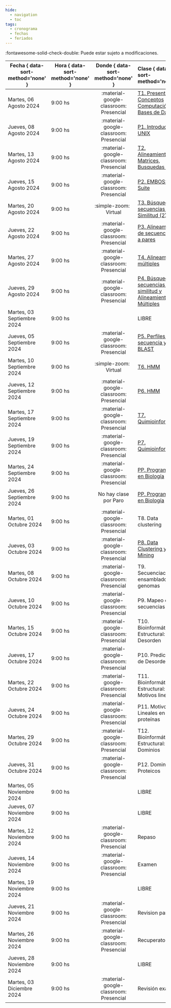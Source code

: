 ```yaml
---
hide: 
  - navigation
  - toc
tags:
  - cronograma
  - fechas
  - feriados
---
```


:fontawesome-solid-check-double: Puede estar sujeto a modificaciones.

| Fecha  { data-sort-method='none' }     | Hora  { data-sort-method='none' }   | Donde  { data-sort-method='none' }                                 | Clase  { data-sort-method='none' }      | Tipo  { data-sort-method='none' }                              | Docente { data-sort-method='none' } | 
| ----------- | -------- | :-------------------------------------: | :----------- | :---------------------------------- | :------ |
| Martes, 06 Agosto 2024 | 9:00 hs |	:material-google-classroom: Presencial | [T1. Presentación, Conceptos Computación, Bases de Datos](teoricas/1-Teorica-Uno/index.md) | :fontawesome-solid-brain: Teórica |	F. Agüero |
| Jueves, 08 Agosto 2024 | 9:00 hs |	:material-google-classroom: Presencial | [P1. Introducción a UNIX](practicos/TP01_Linux/index.md) | :fontawesome-solid-hammer: Práctica |	M. Didier Garnham |
| Martes, 13 Agosto 2024 | 9:00 hs |	:material-google-classroom: Presencial | [T2. Alineamientos, Matrices, Busquedas (1)](teoricas/2-Teorica-Dos/index.md) | :fontawesome-solid-brain: Teórica |	F. Agüero |
| Jueves, 15 Agosto 2024 | 9:00 hs |	:material-google-classroom: Presencial | [P2. EMBOSS Suite](practicos/TP02_EMBOSS/index.md) | :fontawesome-solid-hammer: Práctica |	M. Didier Garnham |
| Martes, 20 Agosto 2024 | 9:00 hs |	:simple-zoom: &nbsp; Virtual | [T3. Búsqueda de secuencias por Similitud (2)](teoricas/3-Teorica-Tres/index.md) | :fontawesome-solid-brain: Teórica |	F. Agüero |
| Jueves, 22 Agosto 2024 | 9:00 hs |	:material-google-classroom: Presencial | [P3. Alineamientos de secuencias de a pares](practicos/TP03_Alineamientos/index.md)| :fontawesome-solid-hammer: Práctica |	G. Romer |
| Martes, 27 Agosto 2024 | 9:00 hs |	:material-google-classroom: Presencial | [T4. Alineamientos múltiples](teoricas/4-Teorica-Cuatro/index.md) | :fontawesome-solid-brain: Teórica |	F. Agüero |
| Jueves, 29 Agosto 2024 | 9:00 hs |	:material-google-classroom: Presencial | [P4. Búsqueda de secuencias por similitud y Alineamientos Múltiples](practicos/TP04_Busqueda_por_similitud/index.md) | :fontawesome-solid-hammer: Práctica |	G. Romer |
| Martes, 03 Septiembre 2024 | 9:00 hs | |	LIBRE |   |	 |
| Jueves, 05 Septiembre 2024 | 9:00 hs |	:material-google-classroom: Presencial | [P5. Perfiles de secuencia y PSI-BLAST](practicos/TP05_PSI-BLAST/index.md) | :fontawesome-solid-hammer: Práctica |	H. García |
| Martes, 10 Septiembre 2024 | 9:00 hs |	:simple-zoom: &nbsp; Virtual | [T6. HMM](teoricas/6-Teorica-Seis/index.md) | :fontawesome-solid-brain: Teórica |	L. Chemes |
| Jueves, 12 Septiembre 2024 | 9:00 hs |	:material-google-classroom: Presencial | [P6. HMM](practicos/TP06_HMM/index.md) | :fontawesome-solid-hammer: Práctica |	H. García |
| Martes, 17 Septiembre 2024 | 9:00 hs |	:material-google-classroom: Presencial | [T7. Quimioinformática](teoricas/7-Teorica-Siete/index.md) | :fontawesome-solid-brain: Teórica |	F. Agüero |
| Jueves, 19 Septiembre 2024 | 9:00 hs |	:material-google-classroom: Presencial | [P7. Quimioinformática](practicos/TP07_Quimioinformatica/index.md) | :fontawesome-solid-hammer: Práctica |	M. Didier Garnham |
| Martes, 24 Septiembre 2024 | 9:00 hs |	:material-google-classroom: Presencial | [PP. Programando en Biología](practicos/TPPa_Programando_en_Biologia/index.md) | :fontawesome-solid-hammer: Práctica |	M. Didier Garnham |
| Jueves, 26 Septiembre 2024 | 9:00 hs |	No hay clase por Paro | [PP. Programando en Biología](practicos/TPPb_Programando_en_Biologia/index.md)  | :fontawesome-solid-hammer: Práctica |	M. Didier Garnham |
| Martes, 01 Octubre 2024 | 9:00 hs |	:material-google-classroom: Presencial | T8. Data clustering | :fontawesome-solid-brain: Teórica |	F. Agüero |
| Jueves, 03 Octubre 2024 | 9:00 hs |	:material-google-classroom: Presencial |[ P8. Data Clustering y Data Mining](practicos/TP08_Clustering_Data_Mining/index.md) | :fontawesome-solid-hammer: Práctica |	G. Romer |
| Martes, 08 Octubre 2024 | 9:00 hs |	:material-google-classroom: Presencial | T9. Secuenciación y ensamblado de genomas | :fontawesome-solid-brain: Teórica |	F. Agüero |
| Jueves, 10 Octubre 2024 | 9:00 hs |	:material-google-classroom: Presencial | P9. Mapeo de secuencias | :fontawesome-solid-hammer: Práctica |	G. Romer |
| Martes, 15 Octubre 2024 | 9:00 hs |	:material-google-classroom: Presencial | T10. Bioinformática Estructural: Desorden | :fontawesome-solid-brain: Teórica |	L. Chemes |
| Jueves, 17 Octubre 2024 | 9:00 hs |	:material-google-classroom: Presencial | P10. Predicción de Desorden | :fontawesome-solid-hammer: Práctica |	J. Glavina |
| Martes, 22 Octubre 2024 | 9:00 hs |	:material-google-classroom: Presencial | T11. Bioinformática Estructural: Motivos lineales | :fontawesome-solid-brain: Teórica |	L. Chemes |
| Jueves, 24 Octubre 2024 | 9:00 hs |	:material-google-classroom: Presencial | P11. Motivos Lineales en proteínas | :fontawesome-solid-hammer: Práctica | J. Glavina |
| Martes, 29 Octubre 2024 | 9:00 hs |	:material-google-classroom: Presencial | T12. Bioinformática Estructural: Dominios | :fontawesome-solid-brain: Teórica |	L. Chemes |
| Jueves, 31 Octubre 2024 | 9:00 hs |	:material-google-classroom: Presencial | P12. Dominios Proteicos | :fontawesome-solid-brain: Teórica |	J. Glavina |
| Martes, 05 Noviembre 2024 | 9:00 hs |	| LIBRE | |	|
| Jueves, 07 Noviembre 2024 | 9:00 hs |	| LIBRE | |	|
| Martes, 12 Noviembre 2024 | 9:00 hs |	:material-google-classroom: Presencial | Repaso | |	F. Agüero |
| Jueves, 14 Noviembre 2024 | 9:00 hs |	:material-google-classroom: Presencial | Examen | | F. Agüero<br>L. Chemes<br> |
| Martes, 19 Noviembre 2024 | 9:00 hs |	| LIBRE | |	|
| Jueves, 21 Noviembre 2024 | 9:00 hs |	:material-google-classroom: Presencial | Revision parciales | |	F. Agüero |
| Martes, 26 Noviembre 2024 | 9:00 hs |	:material-google-classroom: Presencial | Recuperatorio | | F. Agüero<br>L. Chemes<br>|
| Jueves, 28 Noviembre 2024 | 9:00 hs |	| LIBRE | |	|
| Martes, 03 Diciembre 2024 | 9:00 hs |	:material-google-classroom: Presencial | Revisión examen | | F. Agüero<br>L. Chemes<br> |


<!--
| Fecha  { data-sort-method='none' }     | Hora  { data-sort-method='none' }   | Donde  { data-sort-method='none' }                                 | Clase  { data-sort-method='none' }      | Tipo  { data-sort-method='none' }                              | Docente { data-sort-method='none' } | 
|:-------:|:-------------:|:---------:|:------------:|:----------:|:--------------|
|05/08/2021 |  9 - 13hs| :material-google-classroom: Zoom | Teórica 1 | [T1. Presentación de la materia](/introduccion-bioinformatica/teoricas/teorica1/) | F. Agüero |
|           | 14 - 18hs|  :material-google-classroom: Zoom | Práctico 1| [TP N°1. Introducción a UNIX](/introduccion-bioinformatica/TPs/Unix/)	| L. Bracco |
|12/08/2021 |  9 - 13hs|  :material-google-classroom: Zoom | Teórica |	[T2. Bases de datos. Ontologías.](/introduccion-bioinformatica/teoricas/teorica2/)	| F. Agüero |
|           | 14 - 18hs|  :material-google-classroom: Zoom | Práctico| [TP N°2. EMBOSS Suite](/introduccion-bioinformatica/TPs/EMBOSS/) | L. Bracco |
|19/08/2021 |  9 - 13hs|  :material-google-classroom: Zoom | Teórica |	[T3. Alineamientos de a pares y Búsqueda de secuencias por Similitud](/introduccion-bioinformatica/teoricas/teorica3/) |	F. Agüero |
|           | 14 - 18hs|  :material-google-classroom: Zoom | Teórica |	[T4. Alineamientos múltiples](/introduccion-bioinformatica/teoricas/teorica4/)	| F. Agüero |
|26/08/2021 |  9 - 13hs|  :material-google-classroom: Zoom | Práctico |	[TP N°3. Alineamientos de secuencias de a pares](/introduccion-bioinformatica/TPs/alineamiento_pares/) | H. García A. |
|           | 14 - 18hs|  :material-google-classroom: Zoom | Práctico |	[TP N°4. Búsqueda de secuencias por similitud y Alineamientos Múltiples](/introduccion-bioinformatica/TPs/busqueda_secuencias/) | H. García A. |
|02/09/2021 |  9 - 13hs|  :material-google-classroom: Zoom | Teórica |	[T5. Información contenida en alineamientos múltiples](/introduccion-bioinformatica/teoricas/teorica5/) |	M. Nielsen |
|           | 14 - 18hs|  :material-google-classroom: Zoom | Práctico |	[TP N°5. Perfiles de secuencia y PSI-BLAST](/introduccion-bioinformatica/TPs/PSI-BLAST/) |	H. García A |
|09/09/2021 |  9 - 13hs|  :material-google-classroom: Zoom | Teórica | [T6. Reconstrucción de filogenias](/introduccion-bioinformatica/teoricas/teorica6/)	| F. Agüero |
|           | 14 - 18hs|  :material-google-classroom: Zoom | Práctico |	[TP N°6. Filogenias, árboles filogenéticos y filogenómica](/introduccion-bioinformatica/TPs/Filogenia/) |	J. Glavina |
|16/09/2021 |  9 - 13hs|  :material-google-classroom: Zoom | Teórica |	[T7. Métodos de predicción de Machine Learning basados en datos (HMM y ANN)](/introduccion-bioinformatica/teoricas/teorica7/)	 | M. Nielsen |
|           | 14 - 18hs|  :material-google-classroom: Zoom | Práctico |	[TP N°7. HMM y Redes neuronales](/introduccion-bioinformatica/TPs/HMM-ANN/)	| H. García A. | 
|23/09/2021 |  9 - 13hs|  :material-google-classroom: Zoom | Práctico |	[TP N°8. Programando en Biología](/introduccion-bioinformatica/TPs/IntroR/)	| L. Bracco |
|           | 14 - 18hs|  :material-google-classroom: Zoom | Práctico |	[TP N°8. Programando en Biología](/introduccion-bioinformatica/TPs/IntroR/)	| L. Bracco |
|30/09/2021 |  9 - 13hs|  :material-google-classroom: Zoom | Teórica |	[T8. Bioinformática Estructural: Desorden](/introduccion-bioinformatica/teoricas/teorica8/) |	L. Chemes |
|           | 14 - 18hs|  :material-google-classroom: Zoom | Práctico |	[TP N°9. Predicción de Desorden](/introduccion-bioinformatica/TPs/Regiones-flexibles/)	| J. Glavina |
|07/10/2021 |  9 - 13hs |  :material-google-classroom: Zoom | Teórica |	[T9. Bioinformática Estructural:  Motivos lineales](/introduccion-bioinformatica/teoricas/teorica9/) |	L. Chemes |
|           | 14 - 18hs|  :material-google-classroom: Zoom | Práctico |	[TP N°10. Motivos Lineales en proteínas](/introduccion-bioinformatica/TPs/Motivos_Lineales/) |	J. Glavina |
|14/10/2021 |  9 - 13hs|  :material-google-classroom: Zoom | Teórica |	[T10. Bioinformática Estructural: Dominios](/introduccion-bioinformatica/teoricas/teorica10/) |	L. Chemes |
|           | 14 - 18hs|  :material-google-classroom: Zoom | Práctico | [TP N°11. Dominios Proteicos](/introduccion-bioinformatica/TPs/Modelado_Por_Homologia) |	J. Glavina |
|21/10/2021 |  9 - 13hs|  :material-google-classroom: Zoom | Teórica |	[T11. Data clustering](/introduccion-bioinformatica/teoricas/teorica11/)	| F. Agüero |
|           | 14 - 18hs|  :material-google-classroom: Zoom | Práctico |	[TP N°12. Data Mining](/introduccion-bioinformatica/TPs/DataMining/)	| L. Bracco |
|28/10/2021 |  9 - 13hs|  :material-google-classroom: Zoom | Teórica | [T12. Secuenciación y ensamblado de genomas](/introduccion-bioinformatica/teoricas/teorica12/) |	F. Agüero |
|           | 14 - 18hs|  :material-google-classroom: Zoom | Práctico |	[TP N°12. Data mining](/introduccion-bioinformatica/TPs/DataMining/)    | L. Bracco |
|04/11/2021 |  9 - 13hs|          | LIBRE                            |           |
|           | 14 - 18hs|  :material-google-classroom: Zoom | Práctico |	[TP N°13. Mapeo de secuencias](/introduccion-bioinformatica/TPs/Short-Read-Mapping/) |	I. Carri |
|11/11/2021 |  9 - 13hs|          |	REPASO	                         |F. Agüero, L. Chemes , M. Nielsen |
|           | 14 - 18hs|  :material-google-classroom: Zoom | Práctico |	[TP N°14. Genómica comparativa](/introduccion-bioinformatica/TPs/Genomica-Comparativa/) |	I. Carri |
|18/11/2021 |  9 - 13hs|         | | LIBRE ||	
|       	| 14 - 18hs|         | |	EXAMEN	                         |F. Agüero, L. Chemes , M. Nielsen |
|25/11/2021 |  9 - 13hs|        |  | LIBRE                            |           |
|           | 14 - 18hs|         | |	REVISION EXAMEN                  |F. Agüero, L. Chemes , M. Nielsen |
|02/12/2021 |  9 - 13hs|         | | LIBRE                            |           |
|           | 14 - 18hs|         | |	EXAMEN RECUPERATORIO             |F. Agüero, L. Chemes , M. Nielsen |
|09/12/2021 |  9 - 13hs|         | | LIBRE                            |           |
|           | 14 - 18hs|         | |	REVISION EXAMEN                  |F. Agüero , L. Chemes , M. Nielsen |

-->